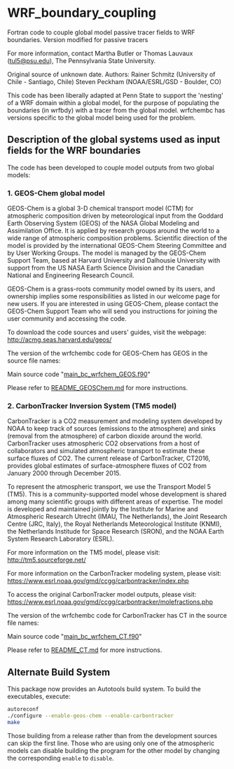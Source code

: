# WRF_boundary_coupling

Fortran code to couple global model passive tracer fields to WRF boundaries. Version modified for passive tracers

For more information, contact Martha Butler or Thomas Lauvaux (tul5@psu.edu), The Pennsylvania State University.

Original source of unknown date. Authors: Rainer Schmitz (University of Chile - Santiago, Chile) Steven Peckham (NOAA/ESRL/GSD - Boulder, CO)

This code has been liberally adapted at Penn State to support the 'nesting' of a WRF domain within a global model, for the purpose of populating the boundaries (in wrfbdy) with a tracer from the global model. wrfchembc has versions specific to the global model being used for the problem. 




## Description of the global systems used as input fields for the WRF boundaries

The code has been developed to couple model outputs from two global models:

### 1. GEOS-Chem global model
GEOS-Chem is a global 3-D chemical transport model (CTM) for atmospheric composition driven by meteorological input from the Goddard Earth Observing System (GEOS) of the NASA Global Modeling and Assimilation Office. It is applied by research groups around the world to a wide range of atmospheric composition problems. Scientific direction of the model is provided by the international GEOS-Chem Steering Committee and by User Working Groups. The model is managed by the GEOS-Chem Support Team, based at Harvard University and Dalhousie University with support from the US NASA Earth Science Division and the Canadian National and Engineering Research Council.

GEOS-Chem is a grass-roots community model owned by its users, and ownership implies some responsibilities as listed in our welcome page for new users. If you are interested in using GEOS-Chem, please contact the GEOS-Chem Support Team who will send you instructions for joining the user community and accessing the code.

To download the code sources and users' guides, visit the webpage: 
http://acmg.seas.harvard.edu/geos/

The version of the wrfchembc code for GEOS-Chem has GEOS in the source file names:

Main source code "[main_bc_wrfchem_GEOS.f90](main_bc_wrfchem_GEOS.f90)"

Please refer to [README_GEOSChem.md](README_GEOSChem.md) for more instructions.

### 2. CarbonTracker Inversion System (TM5 model)
CarbonTracker is a CO2 measurement and modeling system developed by NOAA to keep track of sources (emissions to the atmosphere) and sinks (removal from the atmosphere) of carbon dioxide around the world. CarbonTracker uses atmospheric CO2 observations from a host of collaborators and simulated atmospheric transport to estimate these surface fluxes of CO2. The current release of CarbonTracker, CT2016, provides global estimates of surface-atmosphere fluxes of CO2 from January 2000 through December 2015.

To represent the atmospheric transport, we use the Transport Model 5 (TM5). This is a community-supported model whose development is shared among many scientific groups with different areas of expertise. The model is developed and maintained jointly by the Institute for Marine and Atmospheric Research Utrecht (IMAU, The Netherlands), the Joint Research Centre (JRC, Italy), the Royal Netherlands Meteorological Institute (KNMI), the Netherlands Institude for Space Research (SRON), and the NOAA Earth System Research Laboratory (ESRL). 

For more information on the TM5 model, please visit:
http://tm5.sourceforge.net/

For more information on the CarbonTracker modeling system, please visit:
https://www.esrl.noaa.gov/gmd/ccgg/carbontracker/index.php

To access the original CarbonTracker model outputs, please visit:
https://www.esrl.noaa.gov/gmd/ccgg/carbontracker/molefractions.php

The version of the wrfchembc code for CarbonTracker has CT in the source file names:

Main source code "[main_bc_wrfchem_CT.f90](main_bc_wrfchem_CT.f90)"

Please refer to [README_CT.md](README_CT.md) for more instructions.

## Alternate Build System
This package now provides an Autotools build system.  To build the
executables, execute:

```bash
autoreconf
./configure --enable-geos-chem --enable-carbontracker
make
```


Those building from a release rather than from the development sources
can skip the first line.  Those who are using only one of the
atmospheric models can disable building the program for the other
model by changing the corresponding `enable` to `disable`.
